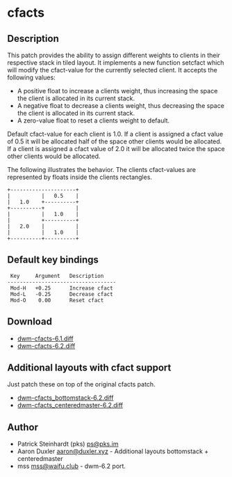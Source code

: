 cfacts
======

Description
-----------
This patch provides the ability to assign different weights to clients in their
respective stack in tiled layout. It implements a new function setcfact which
will modify the cfact-value for the currently selected client. It accepts the
following values:

* A positive float to increase a clients weight, thus increasing the space the
  client is allocated in its current stack.
* A negative float to decrease a clients weight, thus decreasing the space the
  client is allocated in its current stack.
* A zero-value float to reset a clients weight to default.

Default cfact-value for each client is 1.0. If a client is assigned a cfact
value of 0.5 it will be allocated half of the space other clients would be
allocated. If a client is assigned a cfact value of 2.0 it will be allocated
twice the space other clients would be allocated.

The following illustrates the behavior. The clients cfact-values are
represented by floats inside the clients rectangles.

	+---------------------+
	|          |   0.5    |
	|   1.0    +----------+
	+----------+          |
	|          |   1.0    |
	|          +----------+
	|   2.0    |          |
	|          |   1.0    |
	+----------+----------+

Default key bindings
--------------------
	 Key     Argument   Description
	-----------------------------------
	 Mod-H   +0.25      Increase cfact
	 Mod-L   -0.25      Decrease cfact
	 Mod-O    0.00      Reset cfact

Download
--------
* [dwm-cfacts-6.1.diff](dwm-cfacts-6.1.diff)
* [dwm-cfacts-6.2.diff](dwm-cfacts-6.2.diff)

Additional layouts with cfact support
-------------------------------------
Just patch these on top of the original cfacts patch.

* [dwm-cfacts\_bottomstack-6.2.diff](dwm-cfacts_bottomstack-6.2.diff)
* [dwm-cfacts\_centeredmaster-6.2.diff](dwm-cfacts_centeredmaster-6.2.diff)

Author
------
* Patrick Steinhardt (pks) <ps@pks.im>
* Aaron Duxler <aaron@duxler.xyz> - Additional layouts bottomstack + centeredmaster
* mss <mss@waifu.club> - dwm-6.2 port. 

